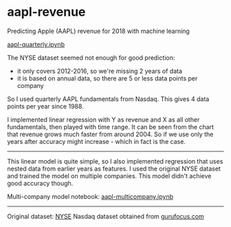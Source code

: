 # aapl-revenue
Predicting Apple (AAPL) revenue for 2018 with machine learning

[aapl-quarterly.ipynb](https://github.com/apadkavyrava/aapl-revenue/blob/master/aapl_quarterly.ipynb)

The NYSE dataset seemed not enough for good prediction:
- it only covers 2012-2016, so we're missing 2 years of data
- it is based on annual data, so there are 5 or less data points per company

So I used quarterly AAPL fundamentals from Nasdaq. This gives 4 data points per year since 1988.

I implemented linear regression with Y as revenue and X as all other fundamentals, then played with time range. It can be seen from the chart that revenue grows much faster from around 2004. So if we use only the years after accuracy might increase - which in fact is the case.

------

This linear model is quite simple, so I also implemented regression that uses nested data from earlier years as features. I used the original NYSE dataset and trained the model on multiple companies. This model didn't achieve good accuracy though.

Multi-company model notebook: [aapl-multicompany.ipynb](https://github.com/apadkavyrava/aapl-revenue/blob/master/apple_multicompany.ipynb)

------

Original dataset: [NYSE](https://www.kaggle.com/dgawlik/nyse)
Nasdaq dataset obtained from [gurufocus.com](https://www.gurufocus.com/)
